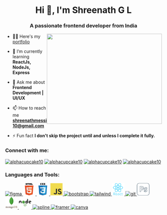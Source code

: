 <h1 align="center">Hi 👋, I'm Shreenath G L</h1>
<h3 align="center">A passionate frontend developer from India</h3>

<img align="right" width="370" height="290" src="https://i.pinimg.com/originals/47/f0/34/47f0342cec72b800463bf003eac1257e.gif">

- 👨‍💻 Here's my [portfolio](https://shreenath.vercel.app/)

- 🌱 I’m currently learning **ReactJs, NodeJs, Express**

- 💬 Ask me about **Frontend Development | UI/UX**

- 📫 How to reach me **shreenathmessi10@gmail.com**

- ⚡ Fun fact **I don't skip the project until and unless I complete it fully.**

<h3 align="left">Connect with me:</h3>
<p align="left">

<a href="https://linkedin.com/in/shreenathmessi" target="blank"><img align="center" src="https://asset.brandfetch.io/idJFz6sAsl/id18wpWxxf.svg" alt="alphacupcake10" height="30" width="40" /></a>
<a href="https://instagram.com/shreenath_messi" target="blank"><img align="center" src="https://raw.githubusercontent.com/rahuldkjain/github-profile-readme-generator/master/src/images/icons/Social/instagram.svg" alt="alphacupcake10" height="30" width="40" /></a>
<a href="https://dribbble.com/shreenathmessi" target="blank"><img align="center" src="https://raw.githubusercontent.com/rahuldkjain/github-profile-readme-generator/master/src/images/icons/Social/dribbble.svg" alt="alphacupcake10" height="30" width="40" /></a>
<a href="https://www.hackerrank.com/shreenathmessi" target="blank"><img align="center" src="https://raw.githubusercontent.com/rahuldkjain/github-profile-readme-generator/master/src/images/icons/Social/hackerrank.svg" alt="alphacupcake10" height="30" width="40" /></a>
</p>

<h3 align="left">Languages and Tools:</h3>
<p align="left"> <a href="https://www.figma.com/" target="_blank" rel="noreferrer"> <img src="https://www.vectorlogo.zone/logos/figma/figma-icon.svg" alt="figma" width="40" height="40"/> </a> <a href="https://www.w3.org/html/" target="_blank" rel="noreferrer"> <img src="https://raw.githubusercontent.com/devicons/devicon/master/icons/html5/html5-original-wordmark.svg" alt="html5" width="40" height="40"/> </a> <a href="https://www.w3schools.com/css/" target="_blank" rel="noreferrer"> <img src="https://raw.githubusercontent.com/devicons/devicon/master/icons/css3/css3-original-wordmark.svg" alt="css3" width="40" height="40"/> </a> <a href="https://developer.mozilla.org/en-US/docs/Web/JavaScript" target="_blank" rel="noreferrer"> <img src="https://raw.githubusercontent.com/devicons/devicon/master/icons/javascript/javascript-original.svg" alt="javascript" width="40" height="40"/> </a>  <a href="https://getbootstrap.com/" target="_blank" rel="noreferrer"> <img src="https://img.icons8.com/color/48/000000/bootstrap.png" alt="bootstrap" width="40" height="40"/> </a> <a href="https://tailwindcss.com/" target="_blank" rel="noreferrer"> <img src="https://www.vectorlogo.zone/logos/tailwindcss/tailwindcss-icon.svg" alt="tailwind" width="40" height="40"/> </a> <a href="https://reactjs.org/" target="_blank" rel="noreferrer"> <img src="https://raw.githubusercontent.com/devicons/devicon/master/icons/react/react-original-wordmark.svg" alt="react" width="40" height="40"/> </a>  <a href="https://git-scm.com/" target="_blank" rel="noreferrer"> <img src="https://www.vectorlogo.zone/logos/git-scm/git-scm-icon.svg" alt="git" width="40" height="40"/> </a>  <a href="https://www.photoshop.com/en" target="_blank" rel="noreferrer"> <img src="https://raw.githubusercontent.com/devicons/devicon/master/icons/photoshop/photoshop-line.svg" alt="photoshop" width="40" height="40"/> </a>  <a href="https://www.mongodb.com/" target="_blank" rel="noreferrer"> <img src="https://raw.githubusercontent.com/devicons/devicon/master/icons/mongodb/mongodb-original-wordmark.svg" alt="mongodb" width="40" height="40"/> </a> <a href="https://nodejs.org" target="_blank" rel="noreferrer"> <img src="https://raw.githubusercontent.com/devicons/devicon/master/icons/nodejs/nodejs-original-wordmark.svg" alt="nodejs" width="40" height="40"/> </a> <a href="https://app.spline.design" target="_blank" rel="noreferrer"> <img src="https://asset.brandfetch.io/idZ_aiFAYa/idx0zotd8Y.png" alt="spline" width="40" height="40"/> </a> <a href="https://www.framer.com" target="_blank" rel="noreferrer"> <img src="https://asset.brandfetch.io/idCeIE9B96/id672ybz9X.svg" alt="framer" width="40" height="40"/> </a> <a href="https://www.canva.com" target="_blank" rel="noreferrer"> <img src="https://asset.brandfetch.io/id9mVQlyB1/id0vSfxhT4.jpeg" alt="canva" width="40" height="40"/> </a> </p>
